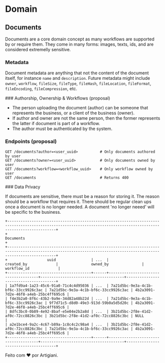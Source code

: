 # Domain

## Documents

Documents are a core domain concept as many workflows are supported by or require them.
They come in many forms: images, texts, ids, and are considered extremelly sensitive.

### Metadata

Document metadata are anything that not the content of the document itself, for instance `name` and `description`.
Future metadata might include `owner`, `workflow`, `fileSize`, `fileType`, `fileHash`, `fileLocation`, `fileFormat`, `fileEncoding`, `fileCompression`, etc.

### Authorship, Ownership & Workflows (proposal)

 * The person uploading the document (author) can be someone that represents the business, or a client of the business (owner).
 * If author and owner are not the same person, then the former represents the latter if document is part of a workflow.
 * The author must be authenticated by the system.

### Endpoints (proposal)

```
GET /documents?author=<user_uuid>          # Only documents authored by user
GET /documents?owner=<user_uuid>           # Only documents owned by user
GET /documents?workflow=<workflow_uuid>    # Only workflow owned by user
GET /documents                             # Returns 400
```

### Data Privacy

If documents are sensitive, there must be a reason for storing it. The reason should be a workflow that requires it.
There should be regular clean ups once a document is no longer needed.
A document 'no longer neeed' will be specific to the business.

```
+------------------------------------------------------------------------------------------------------------------------------------------------------------------+
+                                                                            Documents                                                                             +
+------------------------------------------------------------------------------------------------------------------------------------------------------------------+
+                  uuid                | ...  |               created_by             |               owned_by               |              workflow_id             |
+--------------------------------------+------+--------------------------------------+--------------------------------------+--------------------------------------+
| 1a7fd9a4-1a23-45c6-91a0-71c4c4d95036 | ...  | 7a21d5bc-9e3a-4c1b-bf6c-33cc9926c3ac | 7a21d5bc-9e3a-4c1b-bf6c-33cc9926c3ac | 4b2a3091-7d2e-46f8-a4eb-25bc4ff695c6 |
| f4e3b2a0-8f6c-43b2-9a9e-34d82a48b22d | ...  | 7a21d5bc-9e3a-4c1b-bf6c-33cc9926c3ac | 9f7d71c5-d8d0-49e3-913d-59b0a5d5d20c | 4b2a3091-7d2e-46f8-a4eb-25bc4ff695c6 |
| 8dfc3bc0-0b89-4e92-8baf-e5e04e2b2a8d | ...  | 3b21d5bc-2f8e-41d2-af0c-72cc8826c3bc | 3b21d5bc-2f8e-41d2-af0c-72cc8826c3bc | NULL                                 |
| a2e1bce4-9a2c-4c67-b89a-1c8c4c2c98a4 | ...  | 3b21d5bc-2f8e-41d2-af0c-72cc8826c3bc | 7a21d5bc-9e3a-4c1b-bf6c-33cc9926c3ac | 4b2a3091-7d2e-46f8-a4eb-25bc4ff695c6 |
+--------------------------------------+------+--------------------------------------+--------------------------------------+--------------------------------------+
```

Feito com ❤️ por Artigiani.
